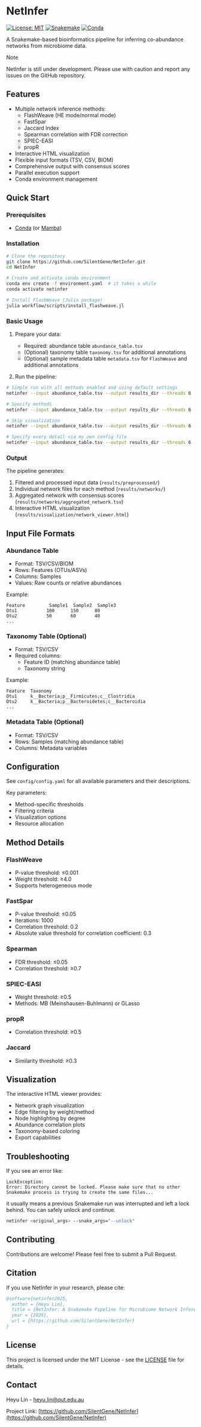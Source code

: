 # NetInfer

[![License: MIT](https://img.shields.io/badge/License-MIT-yellow.svg)](https://opensource.org/licenses/MIT)
[![Snakemake](https://img.shields.io/badge/snakemake-≥9.0.0-brightgreen.svg)](https://snakemake.github.io)
[![Conda](https://img.shields.io/badge/conda-compatible-brightgreen.svg)](https://docs.conda.io/en/latest/)

A Snakemake-based bioinformatics pipeline for inferring co-abundance networks from microbiome data.

> [!NOTE]
> NetInfer is still under development. Please use with caution and report any issues on the GitHub repository.

## Features

- Multiple network inference methods:
  - FlashWeave (HE mode/normal mode)
  - FastSpar
  - Jaccard Index
  - Spearman correlation with FDR correction
  - SPIEC-EASI
  - propR
- Interactive HTML visualization
- Flexible input formats (TSV, CSV, BIOM)
- Comprehensive output with consensus scores
- Parallel execution support
- Conda environment management

## Quick Start

### Prerequisites

- [Conda](https://docs.conda.io/en/latest/miniconda.html) (or [Mamba](https://github.com/mamba-org/mamba))

### Installation

```bash
# Clone the repository
git clone https://github.com/SilentGene/NetInfer.git
cd NetInfer

# Create and activate conda environment
conda env create -f environment.yaml  # it takes a while
conda activate netinfer

# Install FlashWeave (Julia package)
julia workflow/scripts/install_flashweave.jl
```

### Basic Usage

1. Prepare your data:
   - Required: abundance table `abundance_table.tsv`
   - (Optional) taxonomy table `taxonomy.tsv` for additional annotations
   - (Optional) sample metadata table `metadata.tsv` for `FlashWeave` and additional annotations

2. Run the pipeline:
```bash
# Simple run with all methods enabled and using default settings
netinfer --input abundance_table.tsv --output results_dir --threads 6

# Specify methods
netinfer --input abundance_table.tsv --output results_dir --threads 6 --methods flashweave,fastspar,spearman

# Skip visualization
netinfer --input abundance_table.tsv --output results_dir --threads 6 --no-visual

# Specify every detail via my own config file
netinfer --input abundance_table.tsv --output results_dir --threads 6 --config my_config.yaml
```

### Output

The pipeline generates:
1. Filtered and processed input data (`results/preprocessed/`)
2. Individual network files for each method (`results/networks/`)
3. Aggregated network with consensus scores (`results/networks/aggregated_network.tsv`)
4. Interactive HTML visualization (`results/visualization/network_viewer.html`)

## Input File Formats

### Abundance Table
- Format: TSV/CSV/BIOM
- Rows: Features (OTUs/ASVs)
- Columns: Samples
- Values: Raw counts or relative abundances

Example:
```
Feature         Sample1  Sample2  Sample3
Otu1           100      150      80
Otu2           50       60       40
...
```

### Taxonomy Table (Optional)
- Format: TSV/CSV
- Required columns: 
  - Feature ID (matching abundance table)
  - Taxonomy string

Example:
```
Feature  Taxonomy
Otu1     k__Bacteria;p__Firmicutes;c__Clostridia
Otu2     k__Bacteria;p__Bacteroidetes;c__Bacteroidia
...
```

### Metadata Table (Optional)
- Format: TSV/CSV
- Rows: Samples (matching abundance table)
- Columns: Metadata variables

## Configuration

See `config/config.yaml` for all available parameters and their descriptions.

Key parameters:
- Method-specific thresholds
- Filtering criteria
- Visualization options
- Resource allocation

## Method Details

### FlashWeave
- P-value threshold: ≤0.001
- Weight threshold: ≥4.0
- Supports heterogeneous mode

### FastSpar
- P-value threshold: ≤0.05
- Iterations: 1000
- Correlation threshold: 0.2
- Absolute value threshold for correlation coefficient: 0.3

### Spearman
- FDR threshold: ≤0.05
- Correlation threshold: ≥0.7

### SPIEC-EASI
- Weight threshold: ≥0.5
- Methods: MB (Meinshausen-Buhlmann) or GLasso

### propR
- Correlation threshold: ≥0.5

### Jaccard
- Similarity threshold: ≥0.3

## Visualization

The interactive HTML viewer provides:
- Network graph visualization
- Edge filtering by weight/method
- Node highlighting by degree
- Abundance correlation plots
- Taxonomy-based coloring
- Export capabilities


## Troubleshooting

If you see an error like:

```
LockException:
Error: Directory cannot be locked. Please make sure that no other Snakemake process is trying to create the same files...
```

it usually means a previous Snakemake run was interrupted and left a lock behind. You can safely unlock and continue.

```bash
netinfer <original_args> --snake_args="--unlock"
```


## Contributing

Contributions are welcome! Please feel free to submit a Pull Request.

## Citation

If you use NetInfer in your research, please cite:

```bibtex
@software{netinfer2025,
  author = {Heyu Lin},
  title = {NetInfer: A Snakemake Pipeline for Microbiome Network Inference},
  year = {2025},
  url = {https://github.com/SilentGene/NetInfer}
}
```

## License

This project is licensed under the MIT License - see the [LICENSE](LICENSE) file for details.

## Contact

Heyu Lin - heyu.lin@qut.edu.au

Project Link: [https://github.com/SilentGene/NetInfer](https://github.com/SilentGene/NetInfer)